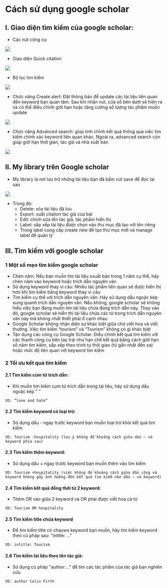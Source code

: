 # Cách sử dụng google scholar
## I. Giao diện tìm kiếm của google scholar:
- Các nút công cụ
<img src='https://maas.vn/wp-content/uploads/2020/06/N%C3%BAt-save-1.png' atl = 'giaodien' style='display:block margin-left = auto; margin-right = auto'>

- Giao diện Quick citation
<img src='https://maas.vn/wp-content/uploads/2020/06/00-768x384.png' atl = 'giaodien' style='display:block margin-left = auto; margin-right = auto'>

- Bộ lọc tìm kiếm
<img src='https://maas.vn/wp-content/uploads/2020/06/Th%C3%AAm-ti%C3%AAu-%C4%91%E1%BB%81-1.png' atl = 'giaodien' style='display:block margin-left = auto; margin-right = auto'>

- Chức năng Create alert: Đặt thông báo để update các tài liệu liên quan đến keyword bạn quan tâm. Sau khi nhấn nút, cửa sổ bên dưới sẽ hiện ra và có thể điều chỉnh giới hạn hoặc tăng cường số lượng tác phẩm muốn update
<img src='https://maas.vn/wp-content/uploads/2020/06/T%C3%B9y-ch%E1%BB%8Dn-s%E1%BB%91-l%C6%B0%E1%BB%A3ng-t%C3%A1c-ph%E1%BA%A9m-mu%E1%BB%91n-update.png' atl = 'giaodien' style='display:block margin-left = auto; margin-right = auto'>

- Chức năng Advanced search: giúp tinh chỉnh kết quả thông qua việc tìm kiếm chính xác keyword liên quan khác. Ngoài ra, advanced search còn giúp giới hạn thời gian, tác giả và nhà xuất bản
<img src='https://maas.vn/wp-content/uploads/2020/06/N%C3%BAt-advanced-search-1.png' atl = 'giaodien' style='display:block margin-left = auto; margin-right = auto'>

## II. My library trên Google scholar
- My library là nơi lưu trữ những tài liệu bạn đã bấm nút save để đọc lại sau
<img src='https://maas.vn/wp-content/uploads/2020/06/N%C3%BAt-label.png' atl = 'giaodien' style='display:block margin-left = auto; margin-right = auto'>

- Trong đó:
    - Delete: xóa tài liệu đã lưu
    - Export: xuất citation tác giả của bài
    - Edit: chỉnh sửa tến tác giả, tác phẩm hiển thị 
    - Label: sắp xếp tài liệu được chọn vào thư mục đã tạo với tên riêng
    - Trong label cung cấp create new để tạo thư mục mới và manage label để quản lý

## III. Tìm kiếm với google scholar
### 1 Một số mẹo tìm kiếm google scholar
- Chèn năm: Nếu bạn muốn tìm tài liệu sxuất bản trong 1 năm cụ thể, hãy chèn năm vào keyword hoặc trích dẫn nguyên văn
- Sử dụng keyword thay vì câu: Nhiều tác phẩm liên quan sẽ được hiển thị hơn khi tìm kiếm bằng keyword thay vì câu
- Tìm kiếm cụ thể với trích dẫn nguyên văn: Hãy sử dụng dấu ngoặc kép xung quanh trích dẫn nguyên văn. Nếu không, google scholar sẽ không hiểu việc bạn đang muốn tìm tài liệu chứa đúng trích dẫn này. Thay vào đó, google scholar sẽ hiển thị tài liệu chứa các từ trong trích dẫn nguyên văn này mà không nhất thiết phải ở cạnh nhau
- Google Scholar không nhận diện sự khác biệt giữa chứ viết hoa và viết thường. Việc tìm kiếm “tourism” và “Tourism” không có gì khác biệt
- Tận dụng các công cụ Google Scholar: Điều chỉnh kết quả tìm kiếm với các thanh công cụ bên tay trái như hạn chế kết quả bằng cách giới hạn số năm tìm kiếm, sắp xếp theo trình tự thời gian (từ gần nhất đến xa) hoặc mức độ liên quan với keyword tìm kiếm
### 2 Tối ưu kết quả tìm kiếm
#### 2.1 Tìm kiếm cùm từ trích dẫn:
- Khi muốn tìm kiếm cụm từ trích dẫn trong tài liệu, hãy sử dụng dấu ngoặc kép " "

```
VD: “love and hate”
```
#### 2.2 Tìm kiếm keyword có loại trừ:
- Sử dụng dấu - ngay trước keyword bạn muốn loại trừ khỏi kết quả tìm kiếm
```
VD: Tourism -hospitality (lưu ý không để khoảng cách giữa dấu – và keyword phía sau)
```
#### 2.3 Tìm kiếm thêm keyword:
- Sử dụng dấu + ngay trước keyword bạn muốn thêm vào tìm kiếm
```
VD: Tourism +hospitality (việc không để khoảng cách giữa dấu cộng và keyword không gây ảnh hưởng đến kết quả tìm kiếm như dấu – và keyword)
```
#### 2.4 Tìm kiếm kết quả đồng thời từ 2 keyword:
- Thêm OR vào giữa 2 keyword và OR phải được viết hoa cả từ
```
VD: Tourism OR hospitality
``` 
#### 2.5 Tìm kiếm title chứa keyword
- Để tìm kiếm title có chauws keyword bạn muốn, hãy tìm kiếm keyword theo cú pháp sau: "intitle: ..." 
```
VD: intitle: Tourism
```
#### 2.6 Tìm kiếm tài liệu theo tên tác giả:
- Sử dụng cú pháp "author:..." để tìm các tác phẩm của tác giả bạn nghiên cứu
```
VD: author Colin Firth
```